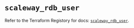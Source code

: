 # `scaleway_rdb_user`

Refer to the Terraform Registory for docs: [`scaleway_rdb_user`](https://registry.terraform.io/providers/scaleway/scaleway/2.31.0/docs/resources/rdb_user).
